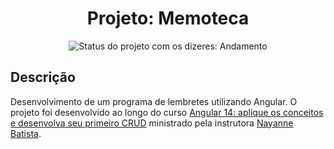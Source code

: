<h1 align="center">Projeto: Memoteca</h1>

<div>
  <p align="center">
    <img alt="Status do projeto com os dizeres: Andamento" src="https://img.shields.io/static/v1?label=Status&message=Andamento &color=yellow">
  </p>
</div>

## **Descrição**

Desenvolvimento de um programa de lembretes utilizando Angular. O projeto foi desenvolvido ao longo do curso [Angular 14: aplique os conceitos e desenvolva seu primeiro CRUD](https://www.alura.com.br/curso-online-angular-explorando-framework) ministrado pela instrutora [Nayanne Batista](https://cursos.alura.com.br/user/nayanne-batista?_gl=1*1cvwlt1*_ga*MTk4MTE0OTU3Mi4xNjk2MTAyOTIy*_ga_1EPWSW3PCS*MTY5NjEwMjkyMi4xLjEuMTY5NjEwMzIyOS4wLjAuMA..*_fplc*alpKamJLJTJGbVBvNzNhJTJGdk9jMEJTQnZRc3E0MnlNU2lLa1klMkZoUTRRWDhLNThHaSUyQnIyOGJsUHElMkYyakFsUldsT0xGU0pLa3phN2QzczhOem1lR3FNbUJWdGVCNEpGNmVwMHk0V1htSzUzcEdkWXZxRnlrVVklMkJUY2Y3M0dsSmtRJTNEJTNE).

